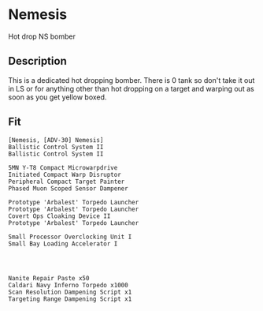 # Nemesis

Hot drop NS bomber

## Description

This is a dedicated hot dropping bomber. There is 0 tank so don't take it out in LS or for anything other than
hot dropping on a target and warping out as soon as you get yellow boxed. 

## Fit

```
[Nemesis, [ADV-30] Nemesis]
Ballistic Control System II
Ballistic Control System II

5MN Y-T8 Compact Microwarpdrive
Initiated Compact Warp Disruptor
Peripheral Compact Target Painter
Phased Muon Scoped Sensor Dampener

Prototype 'Arbalest' Torpedo Launcher
Prototype 'Arbalest' Torpedo Launcher
Covert Ops Cloaking Device II
Prototype 'Arbalest' Torpedo Launcher

Small Processor Overclocking Unit I
Small Bay Loading Accelerator I




Nanite Repair Paste x50
Caldari Navy Inferno Torpedo x1000
Scan Resolution Dampening Script x1
Targeting Range Dampening Script x1
```